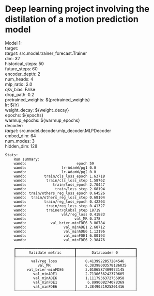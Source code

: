 # Deep learning project involving the distilation of a motion prediction model


Model 1:  
    target:  
    _target_: src.model.trainer_forecast.Trainer  
    dim: 32  
    historical_steps: 50  
    future_steps: 60  
    encoder_depth: 2  
    num_heads: 4  
    mlp_ratio: 2.0  
    qkv_bias: False  
    drop_path: 0.2  
    pretrained_weights: ${pretrained_weights}  
    lr: ${lr}  
    weight_decay: ${weight_decay}  
    epochs: ${epochs}  
    warmup_epochs: ${warmup_epochs}  
    decoder:  
        _target_: src.model.decoder.mlp_decoder.MLPDecoder  
        embed_dim: 64  
        num_modes: 3  
        hidden_dim: 128  

    Stats:  
        Run summary:  
        wandb:                       epoch 59  
        wandb:                lr-AdamW/pg1 0.0  
        wandb:                lr-AdamW/pg2 0.0  
        wandb:        train/cls_loss_epoch 1.63718  
        wandb:         train/cls_loss_step 1.58762  
        wandb:            train/loss_epoch 2.70447  
        wandb:             train/loss_step 2.68194  
        wandb: train/others_reg_loss_epoch 0.64526  
        wandb:  train/others_reg_loss_step 0.68104  
        wandb:        train/reg_loss_epoch 0.42203  
        wandb:         train/reg_loss_step 0.41327  
        wandb:         trainer/global_step 18719  
        wandb:                val/reg_loss 0.41883  
        wandb:                      val_MR 0.378  
        wandb:           val_brier-minFDE6 3.00784  
        wandb:                 val_minADE1 2.68712  
        wandb:                 val_minADE6 1.12196  
        wandb:                 val_minFDE1 6.80193  
        wandb:                 val_minFDE6 2.38476  

        ┏━━━━━━━━━━━━━━━━━━━━━━━━━━━┳━━━━━━━━━━━━━━━━━━━━━━━━━━━┓  
        ┃      Validate metric      ┃       DataLoader 0        ┃  
        ┡━━━━━━━━━━━━━━━━━━━━━━━━━━━╇━━━━━━━━━━━━━━━━━━━━━━━━━━━┩  
        │       val/reg_loss        │    0.4139922857284546     │  
        │          val_MR           │    0.38398003578186035    │  
        │     val_brier-minFDE6     │    3.0106587409973145     │  
        │        val_minADE1        │    2.7130656242370605     │  
        │        val_minADE6        │    1.1117936372756958     │  
        │        val_minFDE1        │     6.899008274078369     │  
        │        val_minFDE6        │    2.3849031925201416     │  
        └───────────────────────────┴───────────────────────────┘  